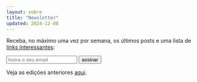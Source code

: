 ```yaml
---
layout: sobre
title: "Newsletter"
updated: 2024-12-08
---
```


Receba, no máximo uma vez por semana, os últimos posts e uma lista de [links interessantes](/links):

<form
  action="https://buttondown.com/api/emails/embed-subscribe/alessandrofajr"
  method="post"
  target="popupwindow"
  onsubmit="window.open('https://buttondown.com/alessandrofajr', 'popupwindow')"
>
  <input class="field-email" type="email" name="email" placeholder="Insira o seu email"/>
  <input class="button-email" type="submit" value="assinar" />
</form>

Veja as edições anteriores [aqui](https://buttondown.com/alessandrofajr/archive/).